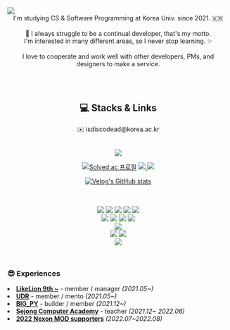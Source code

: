 <img src="https://capsule-render.vercel.app/api?type=Waving&color=auto&height=260&section=header&fontSize=45&text=😼 Jiwon Lee();&desc=Be ambitious.&" />

<div align="center">
  I'm studying CS & Software Programming at Korea Univ. since 2021. 🇰🇷
  <br><br>
  💪 I always struggle to be a continual developer, that's my motto.<br>
  I'm interested in many different areas, so I never stop learning. ✨
  <br><br>
  I love to cooperate and work well with other developers, PMs, and designers to make a service.
  <br>
</div>

<br><br>

<div align="center">
  <span>
  <h2>💻 Stacks & Links</h2>
  ✉️ isdiscodead@korea.ac.kr
  <br><br>
  
  <a href="https://hits.seeyoufarm.com"><img src="https://hits.seeyoufarm.com/api/count/incr/badge.svg?url=https%3A%2F%2Fgithub.com%2Fisdiscodead%2F&count_bg=%23FFF48B&title_bg=%23FFB0B0&icon=github.svg&icon_color=%23FFFFFF&title=hits&edge_flat=false"/></a>
  </span>
  <span>
  
  [![Solved.ac
  프로필](http://mazassumnida.wtf/api/mini/generate_badge?boj=isdiscodead)](https://solved.ac/isdiscodead)
  <a href="https://isdiscodead.notion.site/94becfe970c34dc48b7651869e3f7704" target="_blank">
    <img src="https://img.shields.io/badge/Portfolio-000000?style= flat&logo=Notion&logoColor=ffffff"/>
  </a>
  <a href="https://my.surfit.io/w/1764221008" target="_blank">
    <img src="https://img.shields.io/badge/Profile-000000?style= flat"/>
  </a>
    
  [![Velog's GitHub stats](https://velog-readme-stats.vercel.app/api?name=isdiscodead)](https://velog.io/@isdiscodead)
    
  <br><br>
    <img src="https://img.shields.io/badge/Java-007396?style=for-the-badge&logo=Java&logoColor=white">
    <img src="https://img.shields.io/badge/C++-00599C?style=for-the-badge&logo=C++&logoColor=white">
    <img src="https://img.shields.io/badge/C-A8B9CC?style=for-the-badge&logo=C&logoColor=white">
    <img src="https://img.shields.io/badge/Python-3776AB?style=for-the-badge&logo=Python&logoColor=white">
    <img src="https://img.shields.io/badge/Swift-F05138?style=for-the-badge&logo=Swift&logoColor=white">
  <br>
    <img src="https://img.shields.io/badge/HTML-E34F26?style=for-the-badge&logo=HTML5&logoColor=white">
    <img src="https://img.shields.io/badge/CSS-1572B6?style=for-the-badge&logo=CSS3&logoColor=white">
    <img src="https://img.shields.io/badge/JS-F7DF1E?style=for-the-badge&logo=JavaScript&logoColor=white">
    <img src="https://img.shields.io/badge/React-61DAFB?style=for-the-badge&logo=React&logoColor=white">
  <br>
    <img src="https://img.shields.io/badge/Django-092E20?style=for-the-badge&logo=Django&logoColor=white">
  <br>
    <img src="https://img.shields.io/badge/MySQL-4479A1?style=for-the-badge&logo=MySQL&logoColor=white">
    <img src="https://img.shields.io/badge/Docker-2496ED?style=for-the-badge&logo=Docker&logoColor=white">
  <br>
    <img src="https://img.shields.io/badge/Figma-F24E1E?style=for-the-badge&logo=Figma&logoColor=white">
  </span>
</div>

<br>

### 😎 Experiences
  <li><b><a href="https://www.likelion.net/univ">LikeLion 9th ~</a></b> - member / manager <i>(2021.05~)</i></li>
  <li><b><a href="https://underdogrev.notion.site/underdogrev/UnderDog-Revolution-156b01ee50e544a88cb0f2de6de943a9">UDR</a></b> - member / mento <i>(2021.05~)</i></li>
  <li><b><a href="https://bigpy.oopy.io/">BIG_PY</a></b> - builder / member <i>(2021.12~)</i></li>
  <li><b><a href="https://sjcom.kr/">Sejong Computer Academy</a></b> - teacher <i>(2021.12~ 2022.06)</i></li>
  <li><b><a href="https://sunrise-birth-979.notion.site/PROJECT-MOD-SUPPORTERS-0d85a9eb4c4d4eac8158e8fe8c5a2e3b">2022 Nexon MOD supporters</a></b><i> (2022.07~2022.08)</i></li>
